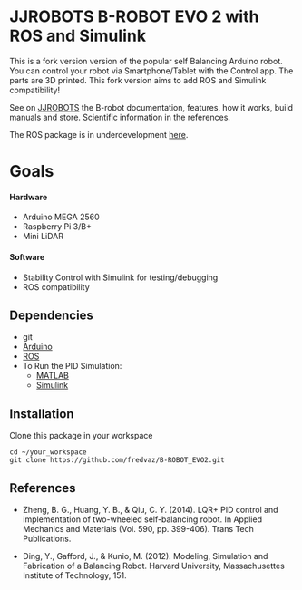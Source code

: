 JJROBOTS B-ROBOT EVO 2 with ROS and Simulink
======================

This is a fork version version of the popular self Balancing Arduino robot. 
You can control your robot via Smartphone/Tablet with the Control app. The parts are 3D printed.
This fork version aims to add ROS and Simulink compatibility!

See on [JJROBOTS](http://www.jjrobots.com/b-robot-evo-2-much-more-than-a-self-balancing-robot/) the B-robot documentation, features, how it works, build manuals and store. Scientific information in the references. 

The ROS package is in underdevelopment [here](https://github.com/fredvaz/self_balancing_robot).

# Goals  <!-- New Features --> 

#### Hardware

- Arduino MEGA 2560
- Raspberry Pi 3/B+
- Mini LiDAR

#### Software

- Stability Control with Simulink for testing/debugging
- ROS compatibility


## Dependencies

- git
- [Arduino](https://www.arduino.cc/en/Main/Software)
- [ROS](http://wiki.ros.org/kinetic/Installation)
- To Run the PID Simulation:
  - [MATLAB](https://www.mathworks.com/products/matlab.html)
  - [Simulink](https://www.mathworks.com/products/simulink.html)


## Installation 

Clone this package in your workspace

```
cd ~/your_workspace
git clone https://github.com/fredvaz/B-ROBOT_EVO2.git
```


<!-- ## Running with ROS -->
<!-- ## Creating a Map -->
<!-- ## Diagram of the software components -->


## References

- Zheng, B. G., Huang, Y. B., & Qiu, C. Y. (2014). LQR+ PID control and implementation of two-wheeled self-balancing robot. In Applied Mechanics and Materials (Vol. 590, pp. 399-406). Trans Tech Publications.

- Ding, Y., Gafford, J., & Kunio, M. (2012). Modeling, Simulation and Fabrication of a Balancing Robot. Harvard University, Massachusettes Institute of Technology, 151.
       
    
